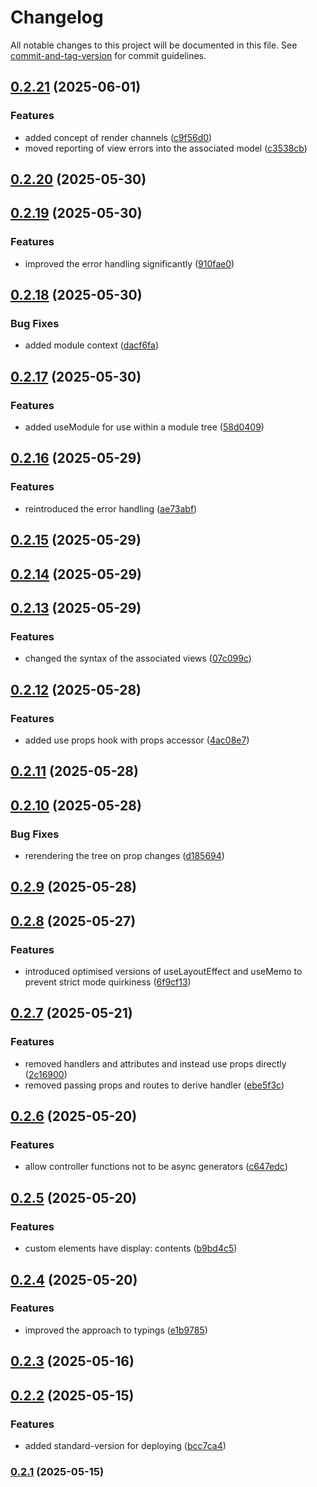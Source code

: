 # Changelog

All notable changes to this project will be documented in this file. See [commit-and-tag-version](https://github.com/absolute-version/commit-and-tag-version) for commit guidelines.

## [0.2.21](https://github.com/Wildhoney/Marea/compare/v0.2.20...v0.2.21) (2025-06-01)

### Features

- added concept of render channels ([c9f56d0](https://github.com/Wildhoney/Marea/commit/c9f56d01b86d14d9256c26f0661b8c326226b871))
- moved reporting of view errors into the associated model ([c3538cb](https://github.com/Wildhoney/Marea/commit/c3538cbea081a154d3f45cdec74d0455f377f3b4))

## [0.2.20](https://github.com/Wildhoney/Marea/compare/v0.2.19...v0.2.20) (2025-05-30)

## [0.2.19](https://github.com/Wildhoney/Marea/compare/v0.2.18...v0.2.19) (2025-05-30)

### Features

- improved the error handling significantly ([910fae0](https://github.com/Wildhoney/Marea/commit/910fae069772ebb763f2eea1bb793b3ba3c685e7))

## [0.2.18](https://github.com/Wildhoney/Marea/compare/v0.2.17...v0.2.18) (2025-05-30)

### Bug Fixes

- added module context ([dacf6fa](https://github.com/Wildhoney/Marea/commit/dacf6fa13d09e332a8e441dddc2696e98c0f8ddb))

## [0.2.17](https://github.com/Wildhoney/Marea/compare/v0.2.16...v0.2.17) (2025-05-30)

### Features

- added useModule for use within a module tree ([58d0409](https://github.com/Wildhoney/Marea/commit/58d0409172551952f945d1f6f1260103090cc311))

## [0.2.16](https://github.com/Wildhoney/Marea/compare/v0.2.15...v0.2.16) (2025-05-29)

### Features

- reintroduced the error handling ([ae73abf](https://github.com/Wildhoney/Marea/commit/ae73abf744928a8184c3f695f0af174b54ce5142))

## [0.2.15](https://github.com/Wildhoney/Marea/compare/v0.2.14...v0.2.15) (2025-05-29)

## [0.2.14](https://github.com/Wildhoney/Marea/compare/v0.2.13...v0.2.14) (2025-05-29)

## [0.2.13](https://github.com/Wildhoney/Marea/compare/v0.2.12...v0.2.13) (2025-05-29)

### Features

- changed the syntax of the associated views ([07c099c](https://github.com/Wildhoney/Marea/commit/07c099c8840f5c6e109bb6e8ec2eac8b2e0c437d))

## [0.2.12](https://github.com/Wildhoney/Marea/compare/v0.2.11...v0.2.12) (2025-05-28)

### Features

- added use props hook with props accessor ([4ac08e7](https://github.com/Wildhoney/Marea/commit/4ac08e7d57b2f40127031491c915d6dc2427454d))

## [0.2.11](https://github.com/Wildhoney/Marea/compare/v0.2.10...v0.2.11) (2025-05-28)

## [0.2.10](https://github.com/Wildhoney/Marea/compare/v0.2.9...v0.2.10) (2025-05-28)

### Bug Fixes

- rerendering the tree on prop changes ([d185694](https://github.com/Wildhoney/Marea/commit/d1856945b61d235eaf6a804692faac2f46f74d6e))

## [0.2.9](https://github.com/Wildhoney/Marea/compare/v0.2.8...v0.2.9) (2025-05-28)

## [0.2.8](https://github.com/Wildhoney/Marea/compare/v0.2.7...v0.2.8) (2025-05-27)

### Features

- introduced optimised versions of useLayoutEffect and useMemo to prevent strict mode quirkiness ([6f9cf13](https://github.com/Wildhoney/Marea/commit/6f9cf138f9c857681ae3e37296a407ae622c2851))

## [0.2.7](https://github.com/Wildhoney/Marea/compare/v0.2.6...v0.2.7) (2025-05-21)

### Features

- removed handlers and attributes and instead use props directly ([2c16900](https://github.com/Wildhoney/Marea/commit/2c1690081b3e06437851e6bad4671899da2ca8e6))
- removed passing props and routes to derive handler ([ebe5f3c](https://github.com/Wildhoney/Marea/commit/ebe5f3c1c9f0901c0a98444346de6aeb087fbce4))

## [0.2.6](https://github.com/Wildhoney/Marea/compare/v0.2.5...v0.2.6) (2025-05-20)

### Features

- allow controller functions not to be async generators ([c647edc](https://github.com/Wildhoney/Marea/commit/c647edc92f0bb8be1a8ecf753079e6d4a7e6c454))

## [0.2.5](https://github.com/Wildhoney/Marea/compare/v0.2.4...v0.2.5) (2025-05-20)

### Features

- custom elements have display: contents ([b9bd4c5](https://github.com/Wildhoney/Marea/commit/b9bd4c58329efbeb0bff2b565bef12ea16d803e8))

## [0.2.4](https://github.com/Wildhoney/Marea/compare/v0.2.3...v0.2.4) (2025-05-20)

### Features

- improved the approach to typings ([e1b9785](https://github.com/Wildhoney/Marea/commit/e1b978549503917ce994893562d9afd6c4d66955))

## [0.2.3](https://github.com/Wildhoney/Marea/compare/v0.2.2...v0.2.3) (2025-05-16)

## [0.2.2](https://github.com/Wildhoney/Marea/compare/v0.2.1...v0.2.2) (2025-05-15)

### Features

- added standard-version for deploying ([bcc7ca4](https://github.com/Wildhoney/Marea/commit/bcc7ca42e59fee8c6bb520fc8a0fc3913c76336e))

### [0.2.1](https://github.com/Wildhoney/Marea/compare/v0.2.0...v0.2.1) (2025-05-15)
